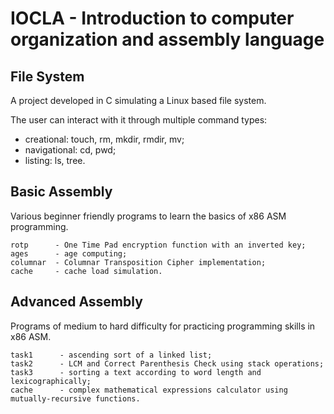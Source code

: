 # IOCLA - Introduction to computer organization and assembly language

## File System

A project developed in C simulating a Linux based file system.

The user can interact with it through multiple command types:
- creational: touch, rm, mkdir, rmdir, mv;
- navigational: cd, pwd;
- listing: ls, tree.

## Basic Assembly

Various beginner friendly programs to learn the basics of x86 ASM programming.

```
rotp      - One Time Pad encryption function with an inverted key;
ages      - age computing;
columnar  - Columnar Transposition Cipher implementation;
cache     - cache load simulation.
```
## Advanced Assembly

Programs of medium to hard difficulty for practicing programming skills in x86 ASM.

```
task1      - ascending sort of a linked list;
task2      - LCM and Correct Parenthesis Check using stack operations;
task3      - sorting a text according to word length and lexicographically;
cache      - complex mathematical expressions calculator using mutually-recursive functions.
```
